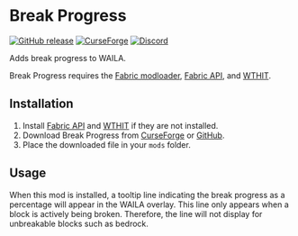 # Break Progress

[![GitHub release](https://img.shields.io/github/release/haykam821/Break-Progress.svg?style=popout&label=github)](https://github.com/haykam821/Break-Progress/releases/latest)
[![CurseForge](https://img.shields.io/static/v1?style=popout&label=curseforge&message=project&color=6441A4)](https://www.curseforge.com/minecraft/mc-mods/break-progress)
[![Discord](https://img.shields.io/static/v1?style=popout&label=chat&message=discord&color=7289DA)](https://discord.gg/eXcffmW)

Adds break progress to WAILA.

Break Progress requires the [Fabric modloader](https://fabricmc.net/use/), [Fabric API](https://www.curseforge.com/minecraft/mc-mods/fabric-api), and [WTHIT](https://www.curseforge.com/minecraft/mc-mods/wthit).

## Installation

1. Install [Fabric API](https://www.curseforge.com/minecraft/mc-mods/fabric-api) and [WTHIT](https://www.curseforge.com/minecraft/mc-mods/wthit) if they are not installed.
2. Download Break Progress from [CurseForge](https://www.curseforge.com/minecraft/mc-mods/break-progress/files) or [GitHub](https://github.com/haykam821/Break-Progress/releases).
3. Place the downloaded file in your `mods` folder.

## Usage

When this mod is installed, a tooltip line indicating the break progress as a percentage will appear in the WAILA overlay. This line only appears when a block is actively being broken. Therefore, the line will not display for unbreakable blocks such as bedrock.
